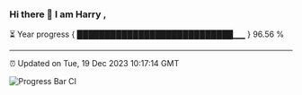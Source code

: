 ### Hi there 👋 I am Harry , 

⏳ Year progress { ████████████████████████████▁▁ } 96.56 %

---

⏰ Updated on Tue, 19 Dec 2023 10:17:14 GMT

![Progress Bar CI](https://github.com/duykhang68/duykhang68/workflows/Progress%20Bar%20CI/badge.svg)
